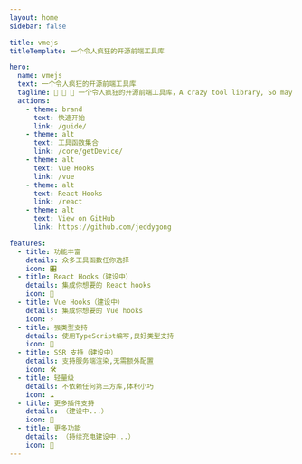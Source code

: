 ```yaml
---
layout: home
sidebar: false

title: vmejs
titleTemplate: 一个令人疯狂的开源前端工具库

hero:
  name: vmejs
  text: 一个令人疯狂的开源前端工具库
  tagline: 🎉 🎉 🎉 一个令人疯狂的开源前端工具库，A crazy tool library, So may you v me 50？
  actions:
    - theme: brand
      text: 快速开始
      link: /guide/
    - theme: alt
      text: 工具函数集合
      link: /core/getDevice/
    - theme: alt
      text: Vue Hooks
      link: /vue
    - theme: alt
      text: React Hooks
      link: /react
    - theme: alt
      text: View on GitHub
      link: https://github.com/jeddygong

features:
  - title: 功能丰富
    details: 众多工具函数任你选择
    icon: 🎛
  - title: React Hooks（建设中）
    details: 集成你想要的 React hooks
    icon: 🚀
  - title: Vue Hooks（建设中）
    details: 集成你想要的 Vue hooks
    icon: ⚡
  - title: 强类型支持
    details: 使用TypeScript编写,良好类型支持
    icon: 🦾
  - title: SSR 支持（建设中）
    details: 支持服务端渲染,无需额外配置
    icon: 🛠
  - title: 轻量级
    details: 不依赖任何第三方库,体积小巧
    icon: ☁️
  - title: 更多插件支持
    details: （建设中...）
    icon: 🔌
  - title: 更多功能
    details: （持续充电建设中...）
    icon: 🔋
---
```

